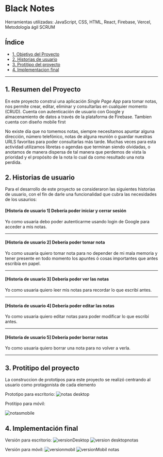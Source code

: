 # Black Notes
Herramientas utilizadas: JavaScript, CSS, HTML, React, Firebase, Vercel, Metodología ágil SCRUM

## Índice

* [1. Objetivo del Proyecto](#2-objetivo-del-proyecto)
* [2. Historias de usuario](#3-historias-de-usuario)
* [3. Protitipo del proyecto](#4-prototipo-del-proyecto)
* [4. Implementacion final](#5-implementación-final)

***


## 1. Resumen del Proyecto
En este proyecto construi una aplicación _Single Page App_  para tomar notas, nos permite
crear, editar, eliminar y consultarlas en cualquier momento (CRUD). Cuenta con autenticación 
de usuario con Google y almacenamiento de datos a través de la plataforma de
Firebase. Tambien cuenta con diseño mobile first

No existe día que no tomemos notas, siempre necesitamos apuntar alguna
dirección, número telefónico, notas de alguna reunión o guardar nuestras URLS
favoritas para poder consultarlas más tarde. Muchas veces para esta actividad
utilizamos libretas o agendas que terminan siendo olvidadas, o anotamos de
manera dispersa de tal manera que perdemos de vista la prioridad y el propósito
de la nota lo cual da como resultado una nota perdida.


<!-- El objetivo principal de este proyecto es construir una _interfaz
web_ usando la libreria de _React_, que nos permita  **mantener la interfaz y el estado sincronizados**,
permitiendo familiarizarse con el concepto de _estado de pantalla_,
y cómo cada cambio sobre el estado se va a ir reflejando en la interfaz (por
ejemplo, cada vez que agregamos una _nota_, la interfaz debe actualizar la lista
de notas). -->

## 2. Historias de usuario

Para el desarrollo de este proyecto se consideraron las siguientes historias de usuario, con el fin de darle una funcionalidad que cubra las necesidades de los usaurios:

#### [Historia de usuario 1] Debería poder iniciar y cerrar sesión

Yo como usuaria debo poder  autenticarme usando login de
Google para acceder a mis notas.

***

#### [Historia de usuario 2] Debería poder tomar nota

Yo como usuaria quiero tomar nota para no depender de mi mala
memoria y tener presente en todo momento los apuntes ó cosas importantes que
antes escribía en papel.

***

#### [Historia de usuario 3] Debería poder ver las notas

Yo como usuaria quiero leer mis notas para recordar lo que escribí
antes.

***

#### [Historia de usuario 4] Debería poder editar las notas

Yo como usuaria quiero editar notas para poder modificar lo que
escribí antes.

***

#### [Historia de usuario 5] Debería poder borrar notas

Yo como usuaria quiero borrar una nota para no volver a verla.

***

## 3. Protitipo del proyecto
La construccion de prototipos para este proyecto se realizó centrando al usuario como protagonista de cada elemento

Prototipo para escritorio:
![notas desktop](https://github.com/GabyGonher/DEV001-notes/assets/114185794/b737c774-0913-4b24-a4cd-74e38ffdde00)


Protitipo para móvil:

![notasmobile](https://github.com/GabyGonher/DEV001-notes/assets/114185794/e84d590f-57c8-49c4-b44b-395724dc7ea4)


## 4. Implementación final
Versión para escritorio:
![versionDesktop](https://github.com/GabyGonher/DEV001-notes/assets/114185794/c29b5a6b-0a77-46ea-b666-e3ec2a363a3e)
![version desktopnotas](https://github.com/GabyGonher/DEV001-notes/assets/114185794/04815073-8ec3-41c6-b49b-1d32b74cfb58)


Versión para móvil:
![versionmobil](https://github.com/GabyGonher/DEV001-notes/assets/114185794/9b8939c4-9d78-4144-be22-92f78b8d7df4)
![versionMobil notas](https://github.com/GabyGonher/DEV001-notes/assets/114185794/682f49c9-c9df-43be-883f-eab97fbae4e3)



